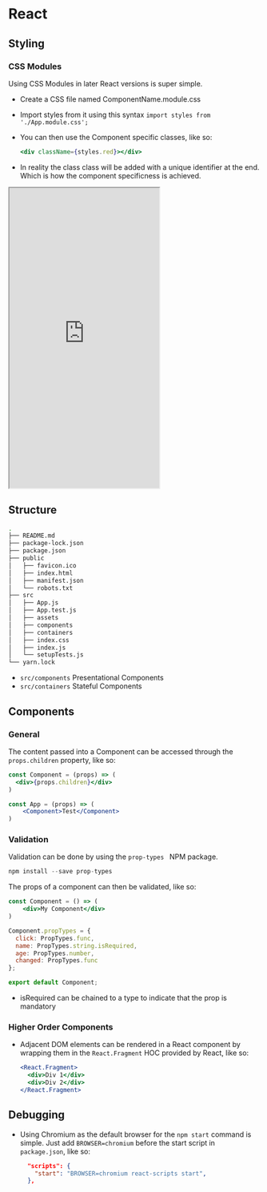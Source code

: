 # React

## Styling

### CSS Modules

Using CSS Modules in later React versions is super simple.

* Create a CSS file named ComponentName.module.css

* Import styles from it using this syntax `import styles from './App.module.css';`

* You can then use the Component specific classes, like so:

  ```jsx
  <div className={styles.red}></div>
  ```

* In reality the class class will be added with a unique identifier at the end. Which is how the component specificness is achieved.


<iframe height=600 src="https://stackblitz.com/edit/carlba-js-react-css-modules?embed=1&file=src/App.js"></iframe>

## Structure

```bash
.
├── README.md
├── package-lock.json
├── package.json
├── public
│   ├── favicon.ico
│   ├── index.html
│   ├── manifest.json
│   └── robots.txt
├── src
│   ├── App.js
│   ├── App.test.js
│   ├── assets
│   ├── components
│   ├── containers
│   ├── index.css
│   ├── index.js
│   └── setupTests.js
└── yarn.lock
```

* `src/components` Presentational Components
* `src/containers` Stateful Components

## Components

### General

The content passed into a Component can be accessed through the `props.children` property, like so:

```jsx
const Component = (props) => (
  <div>{props.children}</div>  
)

const App = (props) => (
	<Component>Test</Component>
)
```

### Validation

Validation can be done by using the `prop-types ` NPM package.

```jsx
npm install --save prop-types
```

The props of a component can then be validated, like so:

```jsx
const Component = () => (
	<div>My Component</div>
)

Component.propTypes = {
  click: PropTypes.func,
  name: PropTypes.string.isRequired,
  age: PropTypes.number,
  changed: PropTypes.func
};

export default Component;
```

* isRequired can be chained to a type to indicate that the prop is mandatory

### Higher Order Components

* Adjacent DOM elements can be rendered in a React component by wrapping them in the `React.Fragment` HOC provided by React, like so:

  ```jsx
  <React.Fragment>
  	<div>Div 1</div>
    <div>Div 2</div>
  </React.Fragment>
  ```

## Debugging

* Using Chromium as the default browser for the `npm start` command is simple. Just add   `BROWSER=chromium` before the start script in `package.json`, like so:

  ```json
    "scripts": {
      "start": "BROWSER=chromium react-scripts start",    
    },
  ```

  

